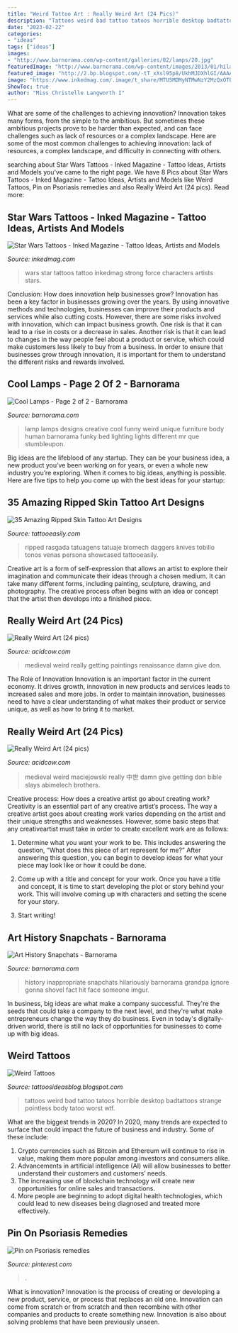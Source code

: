```yaml
---
title: "Weird Tattoo Art : Really Weird Art (24 Pics)"
description: "Tattoos weird bad tattoo tatoos horrible desktop badtattoos strange pointless body tatoo worst wtf"
date: "2023-02-22"
categories:
- "ideas"
tags: ["ideas"]
images:
- "http://www.barnorama.com/wp-content/galleries/02/lamps/20.jpg"
featuredImage: "http://www.barnorama.com/wp-content/images/2013/01/hilariously_inappropriate_art_history_snapchats/02-hilariously_inappropriate_art_history_snapchats.jpg"
featured_image: "http://2.bp.blogspot.com/-tT_xXsl95p8/UkhMJDXhlGI/AAAAAAAABFM/vI986ZJKKk8/s1600/weird-tattoos+(14).jpg"
image: "https://www.inkedmag.com/.image/t_share/MTU5MDMyNTMwNzY2MzQxOTEy/sw_veature.jpg"
ShowToc: true
author: "Miss Christelle Langworth I"
---
```



What are some of the challenges to achieving innovation?
Innovation takes many forms, from the simple to the ambitious. But sometimes these ambitious projects prove to be harder than expected, and can face challenges such as lack of resources or a complex landscape. Here are some of the most common challenges to achieving innovation: lack of resources, a complex landscape, and difficulty in connecting with others.

	

		
searching about Star Wars Tattoos - Inked Magazine - Tattoo Ideas, Artists and Models you've came to the right page. We have 8 Pics about Star Wars Tattoos - Inked Magazine - Tattoo Ideas, Artists and Models like Weird Tattoos, Pin on Psoriasis remedies and also Really Weird Art (24 pics). Read more:
		
    
## Star Wars Tattoos - Inked Magazine - Tattoo Ideas, Artists And Models

<img loading=lazy src="https://www.inkedmag.com/.image/t_share/MTU5MDMyNTMwNzY2MzQxOTEy/sw_veature.jpg" onerror="this.onerror=null;this.src='https://tse4.mm.bing.net/th?id=OIP.BP7TEZ9Y0FsDgQwFT8-N0wHaHa&amp;pid=15.1';" alt="Star Wars Tattoos - Inked Magazine - Tattoo Ideas, Artists and Models">

_Source: inkedmag.com_

>wars star tattoos tattoo inkedmag strong force characters artists stars. 

	

Conclusion: How does innovation help businesses grow?
Innovation has been a key factor in businesses growing over the years. By using innovative methods and technologies, businesses can improve their products and services while also cutting costs. However, there are some risks involved with innovation, which can impact business growth. One risk is that it can lead to a rise in costs or a decrease in sales. Another risk is that it can lead to changes in the way people feel about a product or service, which could make customers less likely to buy from a business. In order to ensure that businesses grow through innovation, it is important for them to understand the different risks and rewards involved.

    
## Cool Lamps - Page 2 Of 2 - Barnorama

<img loading=lazy src="http://www.barnorama.com/wp-content/galleries/02/lamps/20.jpg" onerror="this.onerror=null;this.src='https://tse3.mm.bing.net/th?id=OIP.iFcRhGiUk0xBtOprzTCx3AHaKm&amp;pid=15.1';" alt="Cool Lamps - Page 2 of 2 - Barnorama">

_Source: barnorama.com_

>lamp lamps designs creative cool funny weird unique furniture body human barnorama funky bed lighting lights different mr que stumbleupon. 

	

Big ideas are the lifeblood of any startup. They can be your business idea, a new product you’ve been working on for years, or even a whole new industry you’re exploring. When it comes to big ideas, anything is possible. Here are five tips to help you come up with the best ideas for your startup: 

    
## 35 Amazing Ripped Skin Tattoo Art Designs

<img loading=lazy src="http://www.tattooeasily.com/wp-content/uploads/2013/04/ripped-skin-tattoo-22.jpg" onerror="this.onerror=null;this.src='https://tse2.mm.bing.net/th?id=OIP.tY27HcbndXayXkrBQqe51wHaK0&amp;pid=15.1';" alt="35 Amazing Ripped Skin Tattoo Art Designs">

_Source: tattooeasily.com_

>ripped rasgada tatuagens tatuaje biomech daggers knives tobillo tonos venas persona showcased tattooeasily. 

	

Creative art is a form of self-expression that allows an artist to explore their imagination and communicate their ideas through a chosen medium. It can take many different forms, including painting, sculpture, drawing, and photography. The creative process often begins with an idea or concept that the artist then develops into a finished piece.

    
## Really Weird Art (24 Pics)

<img loading=lazy src="https://cdn.acidcow.com/pics/20191125/1574709540_apkrr3hddx.jpg" onerror="this.onerror=null;this.src='https://tse3.mm.bing.net/th?id=OIP.-xlUbkPOyopKYUoVOHqpuwHaGl&amp;pid=15.1';" alt="Really Weird Art (24 pics)">

_Source: acidcow.com_

>medieval weird really getting paintings renaissance damn give don. 

	

The Role of Innovation
Innovation is an important factor in the current economy. It drives growth, innovation in new products and services leads to increased sales and more jobs. In order to maintain innovation, businesses need to have a clear understanding of what makes their product or service unique, as well as how to bring it to market.

    
## Really Weird Art (24 Pics)

<img loading=lazy src="https://cdn.acidcow.com/pics/20191125/1574709514_37ea5uok51.jpg" onerror="this.onerror=null;this.src='https://tse2.mm.bing.net/th?id=OIP.t33JFKf50GpLB1QyyutxCAHaIS&amp;pid=15.1';" alt="Really Weird Art (24 pics)">

_Source: acidcow.com_

>medieval weird maciejowski really 中世 damn give getting don bible slays abimelech brothers. 

	

Creative process: How does a creative artist go about creating work?
Creativity is an essential part of any creative artist’s process. The way a creative artist goes about creating work varies depending on the artist and their unique strengths and weaknesses. However, some basic steps that any creativeartist must take in order to create excellent work are as follows:
1. Determine what you want your work to be. This includes answering the question, “What does this piece of art represent for me?” After answering this question, you can begin to develop ideas for what your piece may look like or how it could be done.

2. Come up with a title and concept for your work. Once you have a title and concept, it is time to start developing the plot or story behind your work. This will involve coming up with characters and setting the scene for your story.

3. Start writing!

    
## Art History Snapchats - Barnorama

<img loading=lazy src="http://www.barnorama.com/wp-content/images/2013/01/hilariously_inappropriate_art_history_snapchats/02-hilariously_inappropriate_art_history_snapchats.jpg" onerror="this.onerror=null;this.src='https://tse1.mm.bing.net/th?id=OIP.nSFBC4Y288WaXr7EqsLdSAHaNI&amp;pid=15.1';" alt="Art History Snapchats - Barnorama">

_Source: barnorama.com_

>history inappropriate snapchats hilariously barnorama grandpa ignore gonna shovel fact hit face someone imgur. 

	

In business, big ideas are what make a company successful. They're the seeds that could take a company to the next level, and they're what make entrepreneurs change the way they do business. Even in today's digitally-driven world, there is still no lack of opportunities for businesses to come up with big ideas.

    
## Weird Tattoos

<img loading=lazy src="http://2.bp.blogspot.com/-tT_xXsl95p8/UkhMJDXhlGI/AAAAAAAABFM/vI986ZJKKk8/s1600/weird-tattoos+(14).jpg" onerror="this.onerror=null;this.src='https://tse1.mm.bing.net/th?id=OIP.SmWOSGk6pc2DuKZ0Nef_ngAAAA&amp;pid=15.1';" alt="Weird Tattoos">

_Source: tattoosideasblog.blogspot.com_

>tattoos weird bad tattoo tatoos horrible desktop badtattoos strange pointless body tatoo worst wtf. 

	

What are the biggest trends in 2020?
In 2020, many trends are expected to surface that could impact the future of business and industry. Some of these include:
1. Crypto currencies such as Bitcoin and Ethereum will continue to rise in value, making them more popular among investors and consumers alike.
2. Advancements in artificial intelligence (AI) will allow businesses to better understand their customers and customers’ needs.
3. The increasing use of blockchain technology will create new opportunities for online sales and transactions. 
4. More people are beginning to adopt digital health technologies, which could lead to new diseases being diagnosed and treated more effectively.

    
## Pin On Psoriasis Remedies

<img loading=lazy src="https://i.pinimg.com/736x/c6/bd/7f/c6bd7f9a676bdea652636b3bf291244f.jpg" onerror="this.onerror=null;this.src='https://tse1.mm.bing.net/th?id=OIP.djoAccwd13Pd8JV1wItHlAHaHa&amp;pid=15.1';" alt="Pin on Psoriasis remedies">

_Source: pinterest.com_

>. 

	

What is innovation?
Innovation is the process of creating or developing a new product, service, or process that replaces an old one. Innovation can come from scratch or from scratch and then recombine with other companies and products to create something new. Innovation is also about solving problems that have been previously unseen.

